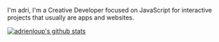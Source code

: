 I'm adri, I'm a Creative Developer focused on JavaScript for interactive projects that usually are apps and websites.

[![adrienloup's github stats](https://github-readme-stats.vercel.app/api?username=adrienloup&count_private=true&show_icons=true&theme=gotham)](https://github.com/adrienloup/adrienloup)

<!--
**adrienloup/adrienloup** is a ✨ _special_ ✨ repository because its `README.md` (this file) appears on your GitHub profile.

Here are some ideas to get you started:

- 🔭 I’m currently working on ...
- 🌱 I’m currently learning ...
- 👯 I’m looking to collaborate on ...
- 🤔 I’m looking for help with ...
- 💬 Ask me about ...
- 📫 How to reach me: ...
- 😄 Pronouns: ...
- ⚡ Fun fact: ...
-->
